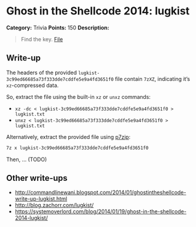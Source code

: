# Ghost in the Shellcode 2014: lugkist

**Category:** Trivia
**Points:** 150
**Description:**

> Find the key. [File](https://2014.ghostintheshellcode.com/lugkist-3c99ed66685a73f333dde7cddfe5e9a4fd3651f0)

## Write-up

The headers of the provided `lugkist-3c99ed66685a73f333dde7cddfe5e9a4fd3651f0` file contain `7zXZ`, indicating it’s `xz`-compressed data.

So, extract the file using the built-in `xz` or `unxz` commands:

* `xz -dc < lugkist-3c99ed66685a73f333dde7cddfe5e9a4fd3651f0 > lugkist.txt`
* `unxz < lugkist-3c99ed66685a73f333dde7cddfe5e9a4fd3651f0 > lugkist.txt`

Alternatively, extract the provided file using [p7zip](http://p7zip.sourceforge.net/):

```bash
7z x lugkist-3c99ed66685a73f333dde7cddfe5e9a4fd3651f0
```

Then, … (TODO)

## Other write-ups

* <http://commandlinewani.blogspot.com/2014/01/ghostintheshellcode-write-up-lugkist.html>
* <http://blog.zachorr.com/lugkist/>
* <https://systemoverlord.com/blog/2014/01/19/ghost-in-the-shellcode-2014-lugkist/>
